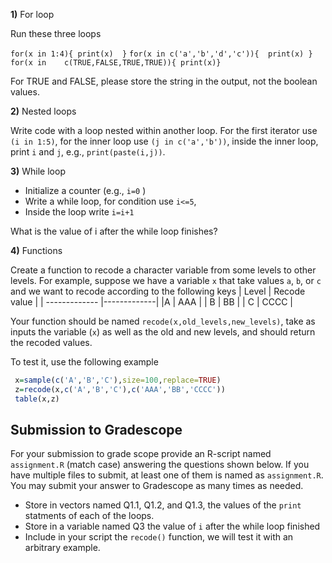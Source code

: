 
**1)** For loop

Run these three loops

`for(x in 1:4){ print(x)  }`
`for(x in c('a','b','d','c')){  print(x) }`
`for(x in    c(TRUE,FALSE,TRUE,TRUE)){ print(x)}`

For TRUE and FALSE, please store the string in the output, not the boolean values.


**2)** Nested loops

Write code with a loop nested within another loop. For the first iterator use `(i in 1:5)`, for the inner loop use `(j in c('a','b'))`, inside the inner loop, print `i` and `j`, e.g., `print(paste(i,j))`. 


**3)** While loop

   - Initialize a counter (e.g., `i=0` )
   - Write a while loop, for condition use `i<=5`,
   - Inside the loop write `i=i+1`

 What is the value of i after the while loop finishes? 
 
 
**4)** Functions 
  
Create a function to recode a character variable from some levels to other levels. For example, suppose we have a variable `x` that take values `a`, `b`, or `c` and we want to recode according to the following keys
| Level      | Recode value       | 
| ------------- |-------------| 
|A     | AAA | 
| B     | BB    | 
| C | CCCC    | 

Your function should be named `recode(x,old_levels,new_levels)`, take as inputs the variable (`x`) as well as the old and new levels, and should return the recoded values.

To test it, use the following example

```r
 x=sample(c('A','B','C'),size=100,replace=TRUE)
 z=recode(x,c('A','B','C'),c('AAA','BB','CCCC'))
 table(x,z)

```


 ## Submission to Gradescope

For your submission to grade scope provide an R-script named `assignment.R` (match case) answering the questions shown below. If you have multiple files to submit, at least one of them is named as `assignment.R`.  You may submit your answer to Gradescope as many times as needed.

  - Store in vectors named Q1.1, Q1.2, and Q1.3, the values of the `print` statments of each of the loops. 
  - Store in a variable named Q3 the value of `i` after the while loop finished
  - Include in your script the `recode()` function, we will test it with an arbitrary example.
